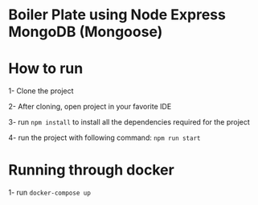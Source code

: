 # Boiler Plate using Node Express MongoDB (Mongoose)

# How to run

1- Clone the project

2- After cloning, open project in your favorite IDE

3- run `npm install` to install all the dependencies required for the project

4- run the project with following command:
  `npm run start`

# Running through docker

1- run `docker-compose up`